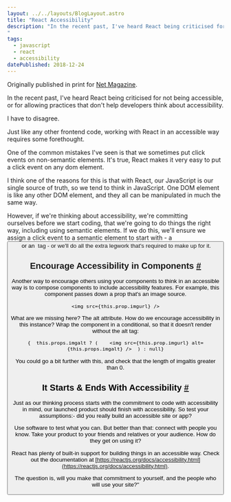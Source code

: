 ```yaml
---
layout: ../../layouts/BlogLayout.astro
title: "React Accessibility"
description: "In the recent past, I've heard React being criticised for not being accessible, or for allowing practices that don't help developers think about accessibility. This is an article I wrote for the print magazine Net.
"
tags: 
  - javascript
  - react
  - accessibility
datePublished: 2018-12-24
---
```

Originally published in print for [Net Magazine](https://www.creativebloq.com).

In the recent past, I've heard React being criticised for not being accessible, or for allowing practices that don't help developers think about accessibility.

I have to disagree.

Just like any other frontend code, working with React in an accessible way requires some forethought.

One of the common mistakes I've seen is that we sometimes put click events on non-semantic elements. It's true, React makes it very easy to put a click event on any dom element.

I think one of the reasons for this is that with React, our JavaScript is our single source of truth, so we tend to think in JavaScript. One DOM element is like any other DOM element, and they all can be manipulated in much the same way.

However, if we're thinking about accessibility, we're committing ourselves before we start coding, that we're going to do things the right way, including using semantic elements. If we do this, we'll ensure we assign a click event to a semantic element to start with - a <button> or an <a> tag - or we'll do all the extra legwork that's required to make up for it.

## Encourage Accessibility in Components [#](https://deliciousreverie.co.uk/posts/react-accessibility/#encourage-accessibility-in-components)

Another way to encourage others using your components to think in an accessible way is to compose components to include accessibility features. For example, this component passes down a prop that's an image source.

```
<img src={this.prop.imgurl} />
```

What are we missing here? The alt attribute. How do we encourage accessibility in this instance? Wrap the component in a conditional, so that it doesn't render without the alt tag:

```
{  this.props.imgalt ? (    <img src={this.prop.imgurl} alt={this.props.imgalt} />  ) : null}
```

You could go a bit further with this, and check that the length of imgaltis greater than 0.

## It Starts & Ends With Accessibility [#](https://deliciousreverie.co.uk/posts/react-accessibility/#it-starts-and-ends-with-accessibility)

Just as our thinking process starts with the commitment to code with accessibility in mind, our launched product should finish with accessibility. So test your assumptions:- did you really build an accessible site or app?

Use software to test what you can. But better than that: connect with people you know. Take your product to your friends and relatives or your audience. How do they get on using it?

React has plenty of built-in support for building things in an accessible way. Check out the documentation at [https://reactjs.org/docs/accessibility.html](https://reactjs.org/docs/accessibility.html).

The question is, will you make that commitment to yourself, and the people who will use your site?"
